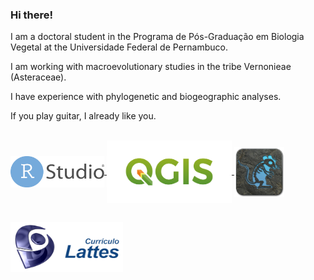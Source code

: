 ### Hi there!

I am a doctoral student in the Programa de Pós-Graduação em Biologia Vegetal at the Universidade Federal de Pernambuco.

I am working with macroevolutionary studies in the tribe Vernonieae (Asteraceae).

I have experience with phylogenetic and biogeographic analyses.

If you play guitar, I already like you.

<div style="display: inline_block"><br>
  <a href="https://www.rstudio.com"><img align="center" height="50" width="150" src = "https://github.com/FABiology/FABiology/blob/master/rstudio.png">
  <a href="https://www.qgis.org/en/site/"><img align="center" height="100" width="200" src = "https://github.com/FABiology/FABiology/blob/master/qgis.png">
  <a href="http://www.beast2.org"><img align="center" height="80" width="80" src = "https://github.com/FABiology/FABiology/blob/master/beast2.png">
</div>

##
 
<div> 
  <a href="http://lattes.cnpq.br/0734346461503255"><img height="80" width="180" src = "https://github.com/FABiology/FABiology/blob/master/lattes.png" target="_blank"></a>
</div>
